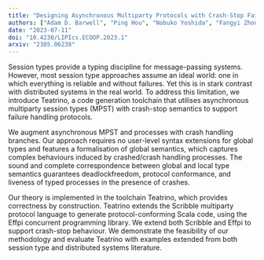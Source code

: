 ```yaml
---
title: "Designing Asynchronous Multiparty Protocols with Crash-Stop Failures"
authors: ["Adam D. Barwell", "Ping Hou", "Nobuko Yoshida", "Fangyi Zhou"]
date: "2023-07-11"
doi: "10.4230/LIPIcs.ECOOP.2023.1"
arxiv: "2305.06238"
---
```


Session types provide a typing discipline for message-passing systems. However,
most session type approaches assume an ideal world: one in which everything is
reliable and without failures. Yet this is in stark contrast with distributed
systems in the real world. To address this limitation, we introduce Teatrino, a
code generation toolchain that utilises asynchronous multiparty session types
(MPST) with crash-stop semantics to support failure handling protocols.

We augment asynchronous MPST and processes with crash handling branches. Our
approach requires no user-level syntax extensions for global types and features
a formalisation of global semantics, which captures complex behaviours induced
by crashed/crash handling processes. The sound and complete correspondence
between global and local type semantics guarantees deadlockfreedom, protocol
conformance, and liveness of typed processes in the presence of crashes.

Our theory is implemented in the toolchain Teatrino, which provides correctness
by construction.  Teatrino extends the Scribble multiparty protocol language to
generate protocol-conforming Scala code, using the Effpi concurrent programming
library. We extend both Scribble and Effpi to support crash-stop behaviour. We
demonstrate the feasibility of our methodology and evaluate Teatrino with
examples extended from both session type and distributed systems literature.
